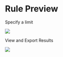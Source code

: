 # Rule Preview

Specify a limit&#x20;

![](../../.gitbook/assets/create\_rule.gif)

View and Export Results

![](../../.gitbook/assets/see\_rule\_results.gif)
